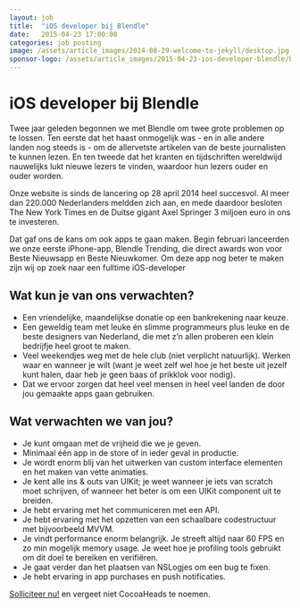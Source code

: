 ```yaml
---
layout: job
title:  "iOS developer bij Blendle"
date:   2015-04-23 17:00:00
categories: job posting
image: /assets/article_images/2014-08-29-welcome-to-jekyll/desktop.jpg
sponsor-logo: /assets/article_images/2015-04-23-ios-developer-blendle/blendle.png
---
```


# iOS developer bij Blendle

Twee jaar geleden begonnen we met Blendle om twee grote problemen op te lossen. Ten eerste dat het haast onmogelijk was - en in alle andere landen nog steeds is - om de allervetste artikelen van de beste journalisten te kunnen lezen. En ten tweede dat het kranten en tijdschriften wereldwijd nauwelijks lukt nieuwe lezers te vinden, waardoor hun lezers ouder en ouder worden.

Onze website is sinds de lancering op 28 april 2014 heel succesvol. Al meer dan 220.000 Nederlanders meldden zich aan, en mede daardoor besloten The New York Times en de Duitse gigant Axel Springer 3 miljoen euro in ons te investeren.

Dat gaf ons de kans om ook apps te gaan maken. Begin februari lanceerden we onze eerste iPhone-app, Blendle Trending, die direct awards won voor Beste Nieuwsapp en Beste Nieuwkomer. Om deze app nog beter te maken zijn wij op zoek naar een fulltime iOS-developer

## Wat kun je van ons verwachten?

- Een vriendelijke, maandelijkse donatie op een bankrekening naar keuze.
- Een geweldig team met leuke én slimme programmeurs plus leuke en de beste designers van Nederland, die met z’n allen proberen een klein bedrijfje heel groot te maken.
- Veel weekendjes weg met de hele club (niet verplicht natuurlijk).
Werken waar en wanneer je wilt (want je weet zelf wel hoe je het beste uit jezelf kunt halen, daar heb je geen baas of prikklok voor nodig).
- Dat we ervoor zorgen dat heel veel mensen in heel veel landen de door jou gemaakte apps gaan gebruiken.

## Wat verwachten we van jou?

- Je kunt omgaan met de vrijheid die we je geven.
- Minimaal één app in de store of in ieder geval in productie.
- Je wordt enorm blij van het uitwerken van custom interface elementen en het maken van vette animaties.
- Je kent alle ins & outs van UIKit; je weet wanneer je iets van scratch moet schrijven, of wanneer het beter is om een UIKit component uit te breiden.
- Je hebt ervaring met het communiceren met een API.
- Je hebt ervaring met het opzetten van een schaalbare codestructuur met bijvoorbeeld MVVM.
- Je vindt performance enorm belangrijk. Je streeft altijd naar 60 FPS en zo min mogelijk memory usage. Je weet hoe je profiling tools gebruikt om dit doel te bereiken en verifiëren.
- Je gaat verder dan het plaatsen van NSLogjes om een bug te fixen.
- Je hebt ervaring in app purchases en push notificaties.

[Solliciteer nu!](https://blendle.homerun.hr/ios-developer/apply) en vergeet niet CocoaHeads te noemen.
